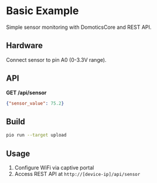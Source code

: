 # Basic Example

Simple sensor monitoring with DomoticsCore and REST API.

## Hardware

Connect sensor to pin A0 (0-3.3V range).

## API

**GET /api/sensor**
```json
{"sensor_value": 75.2}
```

## Build

```bash
pio run --target upload
```

## Usage

1. Configure WiFi via captive portal
2. Access REST API at `http://[device-ip]/api/sensor`
